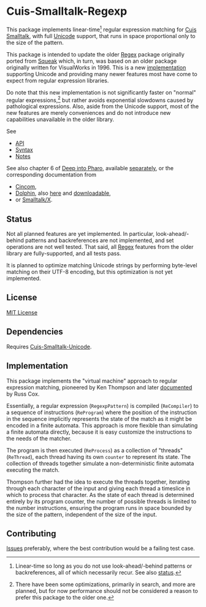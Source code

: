 # Cuis-Smalltalk-Regexp

This package implements linear-time[^1] regular expression matching for
[Cuis Smalltalk](https://cuis.st/),
with full
[Unicode](https://github.com/coder5506/Cuis-Smalltalk-Unicode) support,
that runs in space proportional only to the size of the pattern.

[^1]: Linear-time so long as you do not use look-ahead/-behind patterns or backreferences, all of which necessarily recur.
See also [status](#status).

This package is intended to update the older
[Regex](https://github.com/Cuis-Smalltalk/Cuis-Smalltalk-Regex)
package originally ported from
[Squeak](https://map.squeak.org/package/c32158f2-ab2c-49c4-8451-d920dcf1023c/autoversion/1)
which, in turn, was based on an older package originally written for VisualWorks in 1996.
This is a new
[implementation](#implementation)
supporting Unicode and providing many newer features most have come to expect from regular expression libraries.

Do note that this new implementation is not significantly faster on "normal" regular expressions,[^2]
but rather avoids exponential slowdowns caused by pathological expressions.
Also, aside from the Unicode support,
most of the new features are merely conveniences
and do not introduce new capabilities unavailable in the older library.

[^2]: There have been some optimizations, primarily in search,
and more are planned,
but for now performance should not be considered a reason to prefer this package to the older one.

See

- [API](Documentation/API.md)
- [Syntax](Documentation/Syntax.md)
- [Notes](#implementation)

See also chapter 6 of [Deep into Pharo](https://books.pharo.org/deep-into-pharo/index.html), available [separately](https://scg.unibe.ch/archive/papers/Nier13aRegEx.pdf), or the corresponding documentation from

- [Cincom](https://www.cincomsmalltalk.com/main/2011/05/regex-not-so-regular/),
- [Dolphin](https://www.dartois.eu/regex/en/index.html), also
  [here](https://www.dartois.eu/regex/en/intro-en.html) and
  [downloadable](https://www.dartois.eu/regex/regex.rtf),
- or [Smalltalk/X](https://live.exept.de/doc/online/english/programming/goody_regex.html).

## Status

Not all planned features are yet implemented.
In particular,
look-ahead/-behind patterns and backreferences are not implemented,
and set operations are not well tested.
That said, all
[Regex](https://github.com/Cuis-Smalltalk/Cuis-Smalltalk-Regex)
features from the older library are fully-supported,
and all tests pass.

It is planned to optimize matching Unicode strings by performing byte-level matching on their UTF-8 encoding,
but this optimization is not yet implemented.

## License

[MIT License](LICENSE)

## Dependencies

Requires
[Cuis-Smalltalk-Unicode](https://github.com/coder5506/Cuis-Smalltalk-Unicode).

## Implementation

This package implements the "virtual machine" approach to regular expression matching, pioneered by Ken Thompson and later
[documented](https://swtch.com/~rsc/regexp/) by Russ Cox.

Essentially, a regular expression (`RegexpPattern`) is compiled (`ReCompiler`) to a sequence of instructions (`ReProgram`) where the position of the instruction in the sequence implicitly represents the state of the match as it might be encoded in a finite automata.
This approach is more flexible than simulating a finite automata directly, because it is easy customize the instructions to the needs of the matcher.

The program is then executed (`ReProcess`) as a collection of "threads"(`ReThread`), each thread having its own `counter` to represent its state.
The collection of threads together simulate a non-deterministic finite automata executing the match.

Thompson further had the idea to execute the threads together, iterating through each character of the input and giving each thread a timeslice in which to process that character.
As the state of each thread is determined entirely by its program counter, the number of possible threads is limited to the number instructions, ensuring the program runs in space bounded by the size of the pattern, independent of the size of the input.

## Contributing

[Issues](https://github.com/coder5506/Cuis-Smalltalk-Regexp/issues)
preferably,
where the best contribution would be a failing test case.
